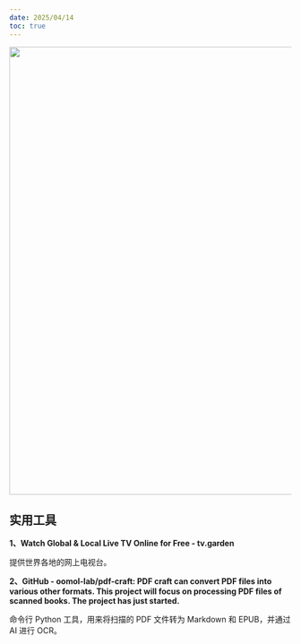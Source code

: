 ```yaml
---
date: 2025/04/14
toc: true
---
```


<img src="https://opengraph.githubassets.com/b7b531c557a44a0a7e557db46251f1f80dc77e316903f333d8d7bc8a39ac5185/xiaoxiunique/x-kit" width="800" />

## 实用工具
**1、Watch Global & Local Live TV Online for Free - tv.garden**

提供世界各地的网上电视台。



**2、GitHub - oomol-lab/pdf-craft: PDF craft can convert PDF files into various other formats. This project will focus on processing PDF files of scanned books. The project has just started.**

命令行 Python 工具，用来将扫描的 PDF 文件转为 Markdown 和 EPUB，并通过 AI 进行 OCR。



